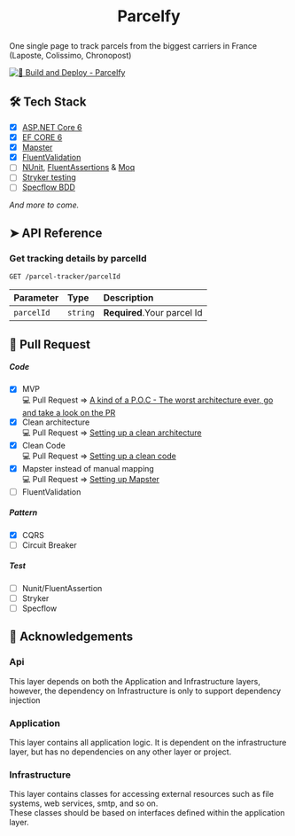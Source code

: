 # <p align="center">Parcelfy</p>
  
One single page to track parcels from the biggest carriers in France (Laposte, Colissimo, Chronopost)

[![🚀 Build and Deploy - Parcelfy](https://github.com/TheoImadLadal/parcelfy/actions/workflows/main_parcelfy.yml/badge.svg?branch=main)](https://github.com/TheoImadLadal/parcelfy/actions/workflows/main_parcelfy.yml)
    
        
## 🛠️ Tech Stack
* [x] [ASP.NET Core 6](https://docs.microsoft.com/en-us/aspnet/core/introduction-to-aspnet-core)
* [x] [EF CORE 6](https://learn.microsoft.com/fr-fr/ef/core/what-is-new/ef-core-6.0/whatsnew)
* [x] [Mapster](https://github.com/MapsterMapper/Mapster)
* [x] [FluentValidation](https://fluentvalidation.net/)
* [ ] [NUnit](https://nunit.org/), [FluentAssertions](https://fluentassertions.com/) & [Moq](https://github.com/moq)
* [ ] [Stryker testing](https://stryker-mutator.io/)
* [ ] [Specflow BDD](https://specflow.org/)
 
*And more to come.*    
     

## ➤ API Reference 

### Get tracking details by parcelId
```http
GET /parcel-tracker/parcelId
```
| Parameter | Type     | Description                       |
| :-------- | :------- | :-------------------------------- |
| `parcelId` | `string` | **Required**.Your parcel Id |
        



## 🧐 Pull Request
##### Code
- [X] MVP <br/>
💻 Pull Request => [A kind of a P.O.C - The worst architecture ever, go and take a look on the PR](https://github.com/TheoImadLadal/parcelfy/pull/3/files)
- [X] Clean architecture <br/> 
💻 Pull Request => [Setting up a clean architecture](https://github.com/TheoImadLadal/parcelfy/pull/5/files)
- [X] Clean Code <br/>
💻 Pull Request => [Setting up a clean code](https://github.com/TheoImadLadal/parcelfy/pull/8/files)
- [X] Mapster instead of manual mapping <br/>
💻 Pull Request => [Setting up Mapster](https://github.com/TheoImadLadal/parcelfy/pull/9/files)
- [ ] FluentValidation

##### Pattern 
- [X] CQRS
- [ ] Circuit Breaker

##### Test
- [ ] Nunit/FluentAssertion
- [ ] Stryker
- [ ] Specflow        
        
## 🙇 Acknowledgements      

### Api
This layer depends on both the Application and Infrastructure layers, however, the dependency on Infrastructure is only to support dependency injection

### Application
This layer contains all application logic. It is dependent on the infrastructure layer, but has no dependencies on any other layer or project.

### Infrastructure
This layer contains classes for accessing external resources such as file systems, web services, smtp, and so on. <br/>
These classes should be based on interfaces defined within the application layer.
        

        
